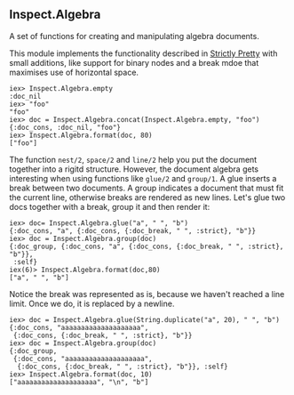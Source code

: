 Inspect.Algebra
----
A set of functions for creating and manipulating algebra documents.

This module implements the functionality described in [Strictly Pretty](http://citeseerx.ist.psu.edu/viewdoc/summary?doi=10.1.1.34.2200)
with small additions, like support for binary nodes and a break mdoe that
maximises use of horizontal space.


```
iex> Inspect.Algebra.empty
:doc_nil
iex> "foo"
"foo"
iex> doc = Inspect.Algebra.concat(Inspect.Algebra.empty, "foo") 
{:doc_cons, :doc_nil, "foo"}
iex> Inspect.Algebra.format(doc, 80)
["foo"]
```

The function `nest/2`, `space/2` and `line/2` help you put the document
together into a rigitd structure. However, the document algebra gets
interesting when using functions like `glue/2` and `group/1`. A glue inserts
a break between two documents. A group indicates a document that must fit
the current line, otherwise breaks are rendered as new lines. Let's glue
two docs together with a break, group it and then render it:

```
iex> doc= Inspect.Algebra.glue("a", " ", "b")
{:doc_cons, "a", {:doc_cons, {:doc_break, " ", :strict}, "b"}}
iex> doc = Inspect.Algebra.group(doc)
{:doc_group, {:doc_cons, "a", {:doc_cons, {:doc_break, " ", :strict}, "b"}},
 :self}
iex(6)> Inspect.Algebra.format(doc,80)
["a", " ", "b"]
```
Notice the break was represented as is, because we haven't reached a line
limit. Once we do, it is  replaced by a newline.
```
iex> doc = Inspect.Algebra.glue(String.duplicate("a", 20), " ", "b")
{:doc_cons, "aaaaaaaaaaaaaaaaaaaa",
 {:doc_cons, {:doc_break, " ", :strict}, "b"}}
iex> doc = Inspect.Algebra.group(doc)
{:doc_group,
 {:doc_cons, "aaaaaaaaaaaaaaaaaaaa",
  {:doc_cons, {:doc_break, " ", :strict}, "b"}}, :self}
iex> Inspect.Algebra.format(doc, 10)
["aaaaaaaaaaaaaaaaaaaa", "\n", "b"]
```


